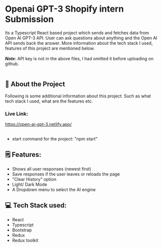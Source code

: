 # Openai GPT-3 Shopify intern Submission

Its a Typescript React based project which sends and fetches data from Open AI GPT-3 API. User can ask questions about anything and the Open AI API sends back the answer. More information about the tech stack I used, features of this project are mentioned below. <br/><br/> ***Note***: API key is not in the above files, I had omitted it before uploading on github.<br/><br/>

## 🤖 About the Project
Following is some additional information about this project. Such as what tech stack I used, what are the features etc.<br/>

### Live Link:
https://open-ai-gpt-3.netlify.app/ <br/><br/>

- start command for the project: "npm start"

## 🗒️ Features:

- Shows all user responses (newest first)
- Save responses if the user leaves or reloads the page
- "Clear History" option
- Light/ Dark Mode
- A Dropdown menu to select the AI engine

## 💻 Tech Stack used:

- React
- Typescript
- Bootstrap
- Redux
- Redux toolkit


